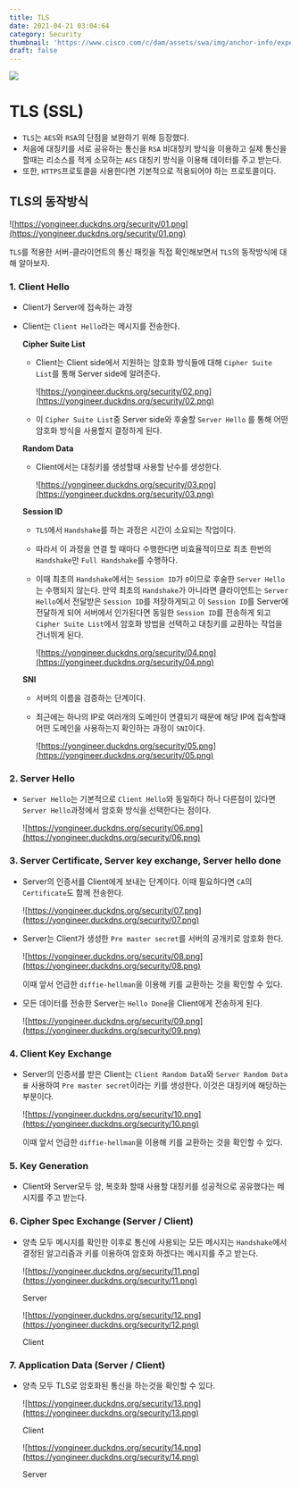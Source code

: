 ```yaml
---
title: TLS
date: 2021-04-21 03:04:64
category: Security
thumbnail: 'https://www.cisco.com/c/dam/assets/swa/img/anchor-info/experts-secure-network-628x353.jpg'
draft: false
---
```


![](https://www.cisco.com/c/dam/assets/swa/img/anchor-info/experts-secure-network-628x353.jpg)
# TLS (SSL)

- `TLS`는 `AES`와 `RSA`의 단점을 보완하기 위해 등장했다.
- 처음에 대칭키를 서로 공유하는 통신을 `RSA` 비대칭키 방식을 이용하고 실제 통신을 할때는 리소스를 적게 소모하는 `AES` 대칭키 방식을 이용해 데이터를 주고 받는다.
- 또한, `HTTPS`프로토콜을 사용한다면 기본적으로 적용되어야 하는 프로토콜이다.

## TLS의 동작방식

![https://yongineer.duckdns.org/security/01.png](https://yongineer.duckdns.org/security/01.png)

`TLS`를 적용한 서버-클라이언트의 통신 패킷을 직접 확인해보면서 `TLS`의 동작방식에 대해 알아보자.

### 1. Client Hello

- Client가 Server에 접속하는 과정
- Client는 `Client Hello`라는 메시지를 전송한다.

    **Cipher Suite List**

    - Client는 Client side에서 지원하는 암호화 방식들에 대해 `Cipher Suite List`를 통해 Server side에 알려준다.

        ![https://yongineer.duckns.org/security/02.png](https://yongineer.duckdns.org/security/02.png)

    - 이 `Cipher Suite List`중 Server side와 후술할 `Server Hello` 를 통해 어떤 암호화 방식을 사용할지 결정하게 된다.

    **Random Data**

    - Client에서는 대칭키를 생성할때 사용할 난수를 생성한다.

        ![https://yongineer.duckdns.org/security/03.png](https://yongineer.duckdns.org/security/03.png)

    **Session ID**

    - `TLS`에서 `Handshake`를 하는 과정은 시간이 소요되는 작업이다.
    - 따라서 이 과정을 연결 할 때마다 수행한다면 비효율적이므로 최초 한번의 `Handshake`만 `Full Handshake`를 수행하다.
    - 이때 최초의 `Handshake`에서는 `Session ID`가 `0`이므로 후술한 `Server Hello`는 수행되지 않는다. 만약 최초의 `Handshake`가 아니라면 클라이언트는 `Server Hello`에서 전달받은 `Session ID`를 저장하게되고 이 `Session ID`를 Server에 전달하게 되어 서버에서 인가된다면 동일한 `Session ID`를 전송하게 되고 `Cipher Suite List`에서 암호화 방법을 선택하고 대칭키를 교환하는 작업을 건너뛰게 된다.

        ![https://yongineer.duckdns.org/security/04.png](https://yongineer.duckdns.org/security/04.png)

    **SNI**

    - 서버의 이름을 검증하는 단계이다.
    - 최근에는 하나의 IP로 여러개의 도메인이 연결되기 때문에 해당 IP에 접속할때 어떤 도메인을 사용하는지 확인하는 과정이 `SNI`이다.

        ![https://yongineer.duckdns.org/security/05.png](https://yongineer.duckdns.org/security/05.png)

### 2. Server Hello

- `Server Hello`는 기본적으로 `Client Hello`와 동일하다 하나 다른점이 있다면 `Server Hello`과정에서 암호화 방식을 선택한다는 점이다.

    ![https://yongineer.duckdns.org/security/06.png](https://yongineer.duckdns.org/security/06.png)

### 3. Server Certificate, Server key exchange, Server hello done

- Server의 인증서를 Client에게 보내는 단계이다. 이때 필요하다면 `CA`의 `Certificate`도 함께 전송한다.

    ![https://yongineer.duckdns.org/security/07.png](https://yongineer.duckdns.org/security/07.png)

- Server는 Client가 생성한 `Pre master secret`를 서버의 공개키로 암호화 한다.

    ![https://yongineer.duckdns.org/security/08.png](https://yongineer.duckdns.org/security/08.png)

    이때 앞서 언급한 `diffie-hellman`을 이용해 키를 교환하는 것을 확인할 수 있다.

- 모든 데이터를 전송한 Server는 `Hello Done`을 Client에게 전송하게 된다.

    ![https://yongineer.duckdns.org/security/09.png](https://yongineer.duckdns.org/security/09.png)

### 4. Client Key Exchange

- Server의 인증서를 받은 Client는 `Client Random Data`와 `Server Random Data를` 사용하여 `Pre master secret`이라는 키를 생성한다. 이것은 대칭키에 해당하는 부분이다.

    ![https://yongineer.duckdns.org/security/10.png](https://yongineer.duckdns.org/security/10.png)

    이때 앞서 언급한 `diffie-hellman`을 이용해 키를 교환하는 것을 확인할 수 있다.

### 5. Key Generation

- Client와 Server모두 암, 복호화 할때 사용할 대칭키를 성공적으로 공유했다는 메시지를 주고 받는다.

### 6. Cipher Spec Exchange (Server / Client)

- 양측 모두 메시지를 확인한 이후로 통신에 사용되는 모든 메시지는 `Handshake`에서 결정된 알고리즘과 키를 이용하여 암호화 하겠다는 메시지를 주고 받는다.

    ![https://yongineer.duckdns.org/security/11.png](https://yongineer.duckdns.org/security/11.png)

    Server

    ![https://yongineer.duckdns.org/security/12.png](https://yongineer.duckdns.org/security/12.png)

    Client

### 7. Application Data (Server / Client)

- 양측 모두 TLS로 암호화된 통신을 하는것을 확인할 수 있다.

    ![https://yongineer.duckdns.org/security/13.png](https://yongineer.duckdns.org/security/13.png)

    Client

    ![https://yongineer.duckdns.org/security/14.png](https://yongineer.duckdns.org/security/14.png)

    Server
